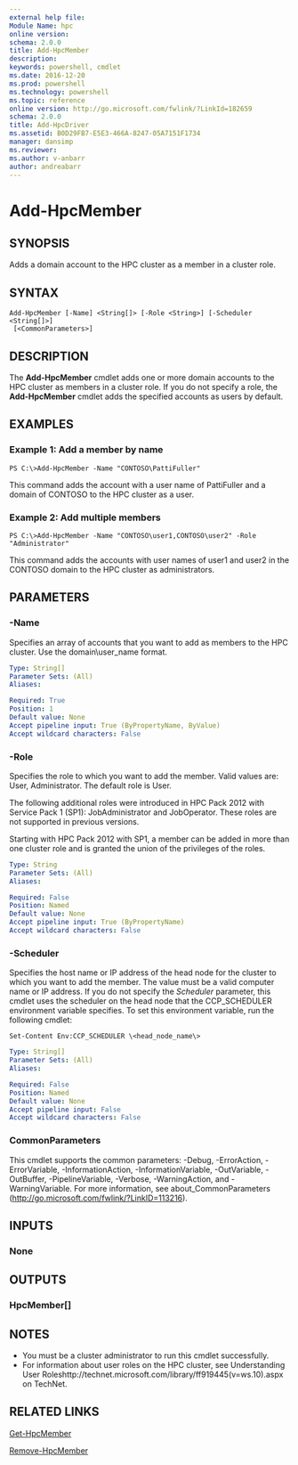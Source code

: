 ```yaml
---
external help file:
Module Name: hpc
online version:
schema: 2.0.0
title: Add-HpcMember
description:
keywords: powershell, cmdlet
ms.date: 2016-12-20
ms.prod: powershell
ms.technology: powershell
ms.topic: reference
online version: http://go.microsoft.com/fwlink/?LinkId=182659
schema: 2.0.0
title: Add-HpcDriver
ms.assetid: B0D29FB7-E5E3-466A-8247-05A7151F1734
manager: dansimp
ms.reviewer:
ms.author: v-anbarr
author: andreabarr
---
```


# Add-HpcMember

## SYNOPSIS
Adds a domain account to the HPC cluster as a member in a cluster role.

## SYNTAX

```
Add-HpcMember [-Name] <String[]> [-Role <String>] [-Scheduler <String[]>]
 [<CommonParameters>]
```

## DESCRIPTION
The **Add-HpcMember** cmdlet adds one or more domain accounts to the HPC cluster as members in a cluster role.
If you do not specify a role, the **Add-HpcMember** cmdlet adds the specified accounts as users by default.

## EXAMPLES

### Example 1: Add a member by name
```
PS C:\>Add-HpcMember -Name "CONTOSO\PattiFuller"
```

This command adds the account with a user name of PattiFuller and a domain of CONTOSO to the HPC cluster as a user.

### Example 2: Add multiple members
```
PS C:\>Add-HpcMember -Name "CONTOSO\user1,CONTOSO\user2" -Role "Administrator"
```

This command adds the accounts with user names of user1 and user2 in the CONTOSO domain to the HPC cluster as administrators.

## PARAMETERS

### -Name
Specifies an array of accounts that you want to add as members to the HPC cluster.
Use the domain\user_name format.

```yaml
Type: String[]
Parameter Sets: (All)
Aliases:

Required: True
Position: 1
Default value: None
Accept pipeline input: True (ByPropertyName, ByValue)
Accept wildcard characters: False
```

### -Role
Specifies the role to which you want to add the member.
Valid values are: User, Administrator.
The default role is User.

The following additional roles were introduced in HPC Pack 2012 with Service Pack 1 (SP1): JobAdministrator and JobOperator.
These roles are not supported in previous versions.

Starting with HPC Pack 2012 with SP1, a member can be added in more than one cluster role and is granted the union of the privileges of the roles.

```yaml
Type: String
Parameter Sets: (All)
Aliases:

Required: False
Position: Named
Default value: None
Accept pipeline input: True (ByPropertyName)
Accept wildcard characters: False
```

### -Scheduler
Specifies the host name or IP address of the head node for the cluster to which you want to add the member.
The value must be a valid computer name or IP address.
If you do not specify the *Scheduler* parameter, this cmdlet uses the scheduler on the head node that the CCP_SCHEDULER environment variable specifies.
To set this environment variable, run the following cmdlet:

`Set-Content Env:CCP_SCHEDULER \<head_node_name\>`

```yaml
Type: String[]
Parameter Sets: (All)
Aliases:

Required: False
Position: Named
Default value: None
Accept pipeline input: False
Accept wildcard characters: False
```

### CommonParameters
This cmdlet supports the common parameters: -Debug, -ErrorAction, -ErrorVariable, -InformationAction, -InformationVariable, -OutVariable, -OutBuffer, -PipelineVariable, -Verbose, -WarningAction, and -WarningVariable. For more information, see about_CommonParameters (http://go.microsoft.com/fwlink/?LinkID=113216).

## INPUTS

### None

## OUTPUTS

### HpcMember[]

## NOTES
* You must be a cluster administrator to run this cmdlet successfully.
* For information about user roles on the HPC cluster, see Understanding User Roleshttp://technet.microsoft.com/library/ff919445(v=ws.10).aspx on TechNet.

## RELATED LINKS

[Get-HpcMember](./Get-HpcMember.md)

[Remove-HpcMember](./Remove-HpcMember.md)
